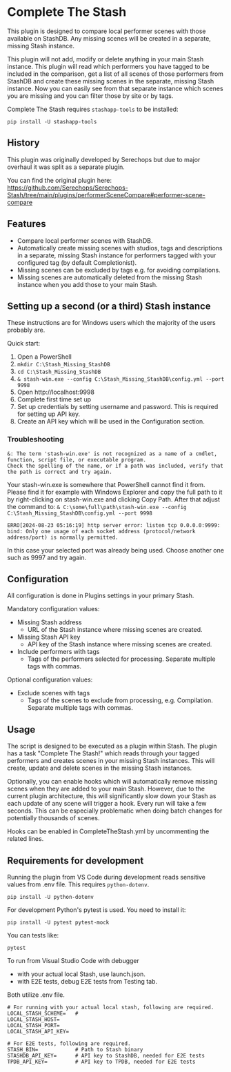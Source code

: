 # Complete The Stash

This plugin is designed to compare local performer scenes with those available on StashDB. Any missing scenes will be created in a separate, missing Stash instance.

This plugin will not add, modify or delete anything in your main Stash instance. This plugin will read which performers you have tagged to be included in the comparison, get a list of all scenes of those performers from StashDB and create these missing scenes in the separate, missing Stash instance. Now you can easily see from that separate instance which scenes you are missing and you can filter those by site or by tags.

Complete The Stash requires `stashapp-tools` to be installed:

```
pip install -U stashapp-tools
```

## History

This plugin was originally developed by Serechops but due to major overhaul it was split as a separate plugin.

You can find the original plugin here: https://github.com/Serechops/Serechops-Stash/tree/main/plugins/performerSceneCompare#performer-scene-compare

## Features

- Compare local performer scenes with StashDB.
- Automatically create missing scenes with studios, tags and descriptions in a separate, missing Stash instance for performers tagged with your configured tag (by default Completionist).
- Missing scenes can be excluded by tags e.g. for avoiding compilations.
- Missing scenes are automatically deleted from the missing Stash instance when you add those to your main Stash.

## Setting up a second (or a third) Stash instance

These instructions are for Windows users which the majority of the users probably are.

Quick start:

1. Open a PowerShell
2. `mkdir C:\Stash_Missing_StashDB`
3. `cd C:\Stash_Missing_StashDB`
4. `& stash-win.exe --config C:\Stash_Missing_StashDB\config.yml --port 9998`
5. Open http://localhost:9998
6. Complete first time set up
7. Set up credentials by setting username and password. This is required for setting up API key.
8. Create an API key which will be used in the Configuration section.

### Troubleshooting

```
&: The term 'stash-win.exe' is not recognized as a name of a cmdlet, function, script file, or executable program.
Check the spelling of the name, or if a path was included, verify that the path is correct and try again.
```

Your stash-win.exe is somewhere that PowerShell cannot find it from. Please find it for example with Windows Explorer and copy the full path to it by right-clicking on stash-win.exe and clicking Copy Path. After that adjust the command to: `& C:\some\full\path\stash-win.exe --config C:\Stash_Missing_StashDB\config.yml --port 9998`

```
ERRO[2024-08-23 05:16:19] http server error: listen tcp 0.0.0.0:9999: bind: Only one usage of each socket address (protocol/network address/port) is normally permitted.
```

In this case your selected port was already being used. Choose another one such as 9997 and try again.

## Configuration

All configuration is done in Plugins settings in your primary Stash.

Mandatory configuration values:

- Missing Stash address
  - URL of the Stash instance where missing scenes are created.
- Missing Stash API key
  - API key of the Stash instance where missing scenes are created.
- Include performers with tags
  - Tags of the performers selected for processing. Separate multiple tags with commas.

Optional configuration values:

- Exclude scenes with tags
  - Tags of the scenes to exclude from processing, e.g. Compilation. Separate multiple tags with commas.

## Usage

The script is designed to be executed as a plugin within Stash. The plugin has a task "Complete The Stash!" which reads through your tagged performers and creates scenes in your missing Stash instances. This will create, update and delete scenes in the missing Stash instances.

Optionally, you can enable hooks which will automatically remove missing scenes when they are added to your main Stash. However, due to the current plugin architecture, this will significantly slow down your Stash as each update of any scene will trigger a hook. Every run will take a few seconds. This can be especially problematic when doing batch changes for potentially thousands of scenes.

Hooks can be enabled in CompleteTheStash.yml by uncommenting the related lines.

## Requirements for development

Running the plugin from VS Code during development reads sensitive values from .env file. This requires `python-dotenv`.

```
pip install -U python-dotenv
```

For development Python's pytest is used. You need to install it:

```
pip install -U pytest pytest-mock
```

You can tests like:

```
pytest
```

To run from Visual Studio Code with debugger

- with your actual local Stash, use launch.json.
- with E2E tests, debug E2E tests from Testing tab.

Both utilize .env file.

```
# For running with your actual local stash, following are required.
LOCAL_STASH_SCHEME=   #
LOCAL_STASH_HOST=
LOCAL_STASH_PORT=
LOCAL_STASH_API_KEY=

# For E2E tests, following are required.
STASH_BIN=            # Path to Stash binary
STASHDB_API_KEY=      # API key to StashDB, needed for E2E tests
TPDB_API_KEY=         # API key to TPDB, needed for E2E tests
```
